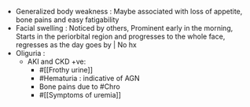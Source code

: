 - Generalized body weakness : Maybe associated with loss of appetite, bone pains and easy fatigability
- Facial swelling : Noticed by others, Prominent early in the morning, Starts in the periorbital region and progresses to the whole face, regresses as the day goes by | No hx
- Oliguria :
	- AKI and CKD +ve:
		- #[[Frothy urine]]
		- #Hematuria : indicative of AGN
		- Bone pains due to #Chro
		- #[[Symptoms of uremia]]